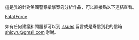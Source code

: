 這是我的針對美國警察槍擊案的分析作品，可以直接點以下連結查看。

[Fatal Force](https://nbviewer.org/github/Andreaouou/Data-Analyst-Porfolio/blob/master/Fatal-Force/Fatal_Force_%28start%29_%E6%95%B4%E7%90%86%E7%89%88.html)

如有任何建議和問題都可以到 [Issues](https://github.com/Andreaouou/Data-Analyst-Porfolio/issues) 留言或是寄信到我的信箱 shicyru@gmail.com 謝謝。
